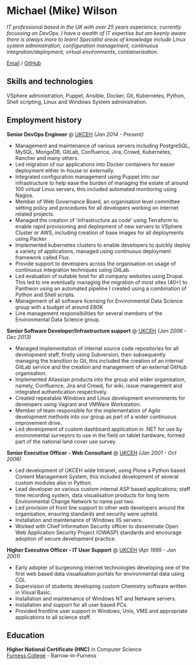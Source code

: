 # Michael (Mike) Wilson

_IT professional based in the UK with over 25 years experience, currently focussing on DevOps.  I have a wealth of IT expertise but am keenly aware there is always more to learn!  Specialist areas of knowledge include Linux system administration, configuration management, continuous integration/deployment, virtual environments, containerisation._

[Email](mailto:mike@birkrigg.com) / [GitHub](https://github.com/lardymike/)

## Skills and technologies

VSphere administration, Puppet, Ansible, Docker, Git, Kubernetes, Python, Shell scripting, Linux and Windows System administration.

## Employment history

**Senior DevOps Engineer** @ [UKCEH](https://ceh.ac.uk/) _(Jan 2014 - Present)_ <br>
- Management and maintenance of various servers including PostgreSQL, MySQL, MongoDB, GitLab, Confluence, Jira, Crowd, Kubernetes, Rancher and many others.
- Led migration of our applications into Docker containers for easier deployment either in-house or externally.
- Integrated configuration management using Puppet into our infrastructure to help ease the burden of managing the estate of around 100 virtual Linux servers, this included automated monitoring using Nagios.
- Member of Web Governance Board, an organisation level committee setting policy and procedures for all developers working on internet related projects.
- Managed the creation of 'infrastructure as code' using Terraform to enable rapid provisioning and deployment of new servers to VSphere Cluster or AWS, including creation of base images for all deployments using Packer
- Implemented kubernetes clusters to enable developers to quickly deploy a variety of applications, managed using continuous deployment framework called Flux.
- Provide support to developers across the organisation on usage of continuous integration techniques using GitLab.
- Led evaluation of suitable host for all company websites using Drupal.  This led to me eventually managing the migration of most sites (40+) to Pantheon using an automated pipeline I created using a combination of Python and Shell scripts.
- Management of all software licensing for Environmental Data Science group with a budget of around £60K
- Line management responsibilities for several members of the Environmental Data Science group.

**Senior Software Developer/Infrastructure support** @ [UKCEH](https://ceh.ac.uk/) _(Jan 2006 - Dec 2013)_ <br>
- Managed implementation of internal source code repositories for all development staff, firstly using Subversion, then subsequently managing the transition to Git, this included the creation of an internal GitLab service and the creation and management of an external GitHub organisation.
- Implemented Atlassian products into the group and wider organisation, namely, Confluence, Jira and Crowd, for wiki, issue management and integrated authentication respectively.
- Created repeatable Windows and Linux development environments for developers using Vagrant and VMWare Workstation.
- Member of team responsible for the implementation of Agile development methods into our group as part of a wider continuous improvement drive.
- Led development of custom dashboard application in .NET for use by environmental surveyors to use in the field on tablet hardware, formed part of the national land cover use survey.

**Senior Executive Officer - Web Consultant**  @ [UKCEH](https://ceh.ac.uk/) _(Jan 2001 - Oct 2006)_ <br>
- Led development of UKCEH wide Intranet, using Plone a Python based Content Management System, this included development of several custom modules also in Python.
- Lead developer on various custom internal ASP based applications; staff time recording system, data visualisation products for long term Environmental Change Network to name just two.
- Led provision of front line support to other web developers around the organisation, ensuring standards and security were upheld.
- Installation and maintenance of Windows IIS servers.
- Worked with Chief Information Security officer to disseminate Open Web Application Security Project (OWASP) standards and encourage adoption of secure development practice.

**Higher Executive Officer - IT User Support**  @ [UKCEH](https://ceh.ac.uk/) _(Apr 1995 - Jan 2001)_ <br>
- Early adopter of burgeoning Internet technologies developing one of the first web based data visualisation portals for environmental data using CGI.
- Supervision of students developing custom Chemistry software written in Visual Basic.
- Installation and maintenance of Windows NT and Netware servers.
- Installation and support for all user based PCs.
- Provided frontline user support in Windows, Unix, VMS and appropriate applications to all science staff.

## Education

**Higher National Certificate (HNC)** in Computer Science<br>
[Furness College](https://furness.ac.uk/) - Barrow-in-Furness
